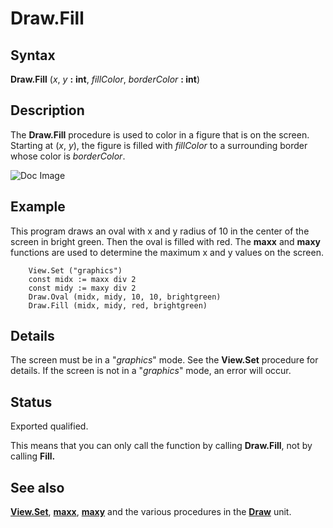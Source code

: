 
# Draw.Fill

## Syntax
**Draw.Fill** (_x_, _y_ **:** **int**, _fillColor_, _borderColor_ **: int**)

## Description
The **Draw.Fill** procedure is used to color in a figure that is on the screen. Starting at (_x_, _y_), the figure is filled with _fillColor_ to a surrounding border whose color is _borderColor_.



![Doc Image](draw_fill01.gif)


## Example
This program draws an oval with x and y radius of 10 in the center of the screen in bright green. Then the oval is filled with red. The **maxx** and **maxy** functions are used to determine the maximum x and y values on the screen.



        View.Set ("graphics")
        const midx := maxx div 2
        const midy := maxy div 2
        Draw.Oval (midx, midy, 10, 10, brightgreen)
        Draw.Fill (midx, midy, red, brightgreen)
## Details
The screen must be in a "_graphics_" mode. See the **View.Set** procedure for details. If the screen is not in a "_graphics_" mode, an error will occur.


## Status
Exported qualified.

This means that you can only call the function by calling **Draw.Fill**, not by calling **Fill.**


## See also
**[View.Set](view_set.html)**, **[maxx](maxx.html)**, **[maxy](maxy.html)** and the various procedures in the **[Draw](drawmodule.html)** unit.

